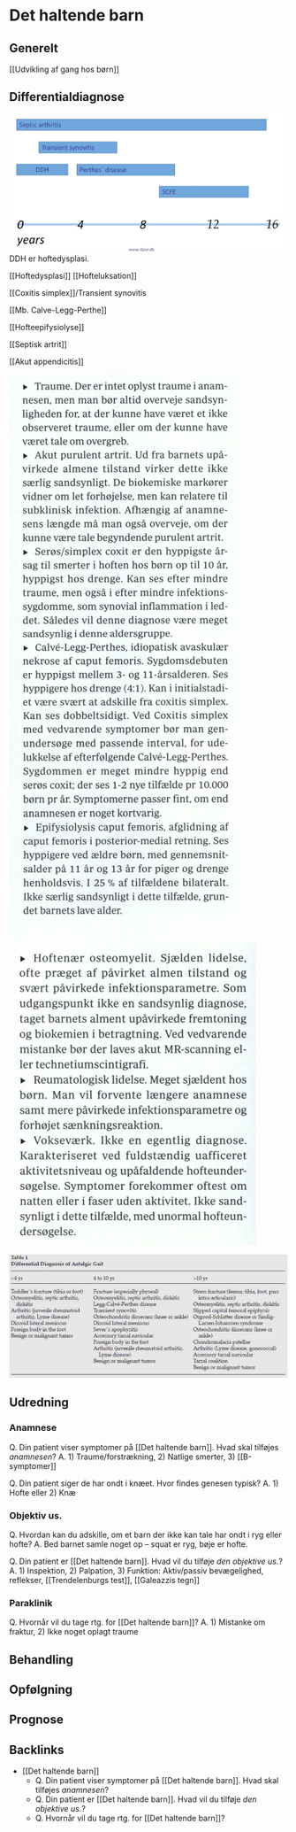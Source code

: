 # Det haltende barn
## Generelt
[[Udvikling af gang hos børn]]

## Differentialdiagnose
![](BearImages/6810EFB0-D835-4261-BA0B-1EFF7A9BC904-819-000002E92736210D/F0159503-E630-410F-922A-8B4F57AD4DF9.png)
DDH er hoftedysplasi.

[[Hoftedysplasi]]
[[Hofteluksation]]

[[Coxitis simplex]]/Transient synovitis

[[Mb. Calve-Legg-Perthe]]

[[Hofteepifysiolyse]]

[[Septisk artrit]]

[[Akut appendicitis]]

![](BearImages/18A6A5E0-FCE6-4960-A06F-9C86B03BF8DB-15099-00002A4FE27F40CC/CCAEAAE6-60F5-4710-8FE6-C171F7A6EE66.png)
![](BearImages/1CB48288-A0C8-40AC-BF5F-AE9A2032CB11-15099-00002A508F6651D6/0ED18415-E65B-4996-BF5D-E1F626D81F91.png)


![](BearImages/8946FF45-0B7B-43D0-B11B-A3A252FB8A3C-819-0000030FA6C8E9EB/A72426A5-B459-4F7B-9A80-47ACBDAC1BCE.png)


## Udredning
### Anamnese
Q. Din patient viser symptomer på [[Det haltende barn]]. Hvad skal tilføjes *anamnesen*? 
A. 1) Traume/forstrækning, 2) Natlige smerter, 3) [[B-symptomer]]

Q. Din patient siger de har ondt i knæet. Hvor findes genesen typisk?
A. 1) Hofte eller 2) Knæ

### Objektiv us.
Q. Hvordan kan du adskille, om et barn der ikke kan tale har ondt i ryg eller hofte?
A. Bed barnet samle noget op – squat er ryg, bøje er hofte.

Q. Din patient er [[Det haltende barn]]. Hvad vil du tilføje *den objektive us.*? 
A. 1) Inspektion, 2) Palpation, 3) Funktion: Aktiv/passiv bevægelighed, reflekser, [[Trendelenburgs test]], [[Galeazzis tegn]]


### Paraklinik
Q. Hvornår vil du tage rtg. for [[Det haltende barn]]?
A. 1) Mistanke om fraktur, 2) Ikke noget oplagt traume

## Behandling


## Opfølgning


## Prognose
 

## Backlinks
* [[Det haltende barn]]
	* Q. Din patient viser symptomer på [[Det haltende barn]]. Hvad skal tilføjes *anamnesen*? 
	* Q. Din patient er [[Det haltende barn]]. Hvad vil du tilføje *den objektive us.*? 
	* Q. Hvornår vil du tage rtg. for [[Det haltende barn]]?

<!-- #anki/tag/med/Orto #anki/deck/Medicine #anki/tag/med/GP -->

<!-- {BearID:994BAF64-FB64-4C1C-AAEB-39CCB2736E7A-819-0000024ADEBC2460} -->

